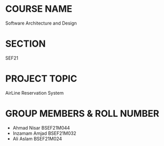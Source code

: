 # COURSE NAME
Software Architecture and Design


# SECTION
SEF21


# PROJECT TOPIC
AirLine Reservation System


# GROUP MEMBERS & ROLL NUMBER
* Ahmad   Nisar   BSEF21M044
* Inzamam Amjad   BSEF21M032
* Ali     Aslam   BSEF21M024



